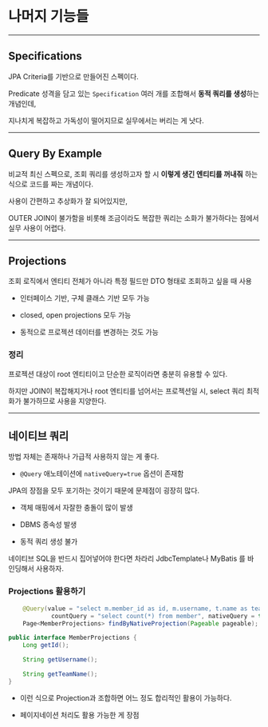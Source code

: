 # 나머지 기능들

---

## Specifications

JPA Criteria를 기반으로 만들어진 스펙이다.

Predicate 성격을 담고 있는 `Specification` 여러 개를 조합해서 **동적 쿼리를 생성**하는 개념인데,

지나치게 복잡하고 가독성이 떨어지므로 실무에서는 버리는 게 낫다.

---

## Query By Example

비교적 최신 스펙으로, 조회 쿼리를 생성하고자 할 시 **이렇게 생긴 엔티티를 꺼내줘** 하는 식으로 코드를 짜는 개념이다.

사용이 간편하고 추상화가 잘 되어있지만,

OUTER JOIN이 불가함을 비롯해 조금이라도 복잡한 쿼리는 소화가 불가하다는 점에서 실무 사용이 어렵다.

---

## Projections

조회 로직에서 엔티티 전체가 아니라 특정 필드만 DTO 형태로 조회하고 싶을 때 사용

- 인터페이스 기반, 구체 클래스 기반 모두 가능

- closed, open projections 모두 가능

- 동적으로 프로젝션 데이터를 변경하는 것도 가능

### 정리

프로젝션 대상이 root 엔티티이고 단순한 로직이라면 충분히 유용할 수 있다.

하지만 JOIN이 복잡해지거나 root 엔티티를 넘어서는 프로젝션일 시, select 쿼리 최적화가 불가하므로 사용을 지양한다.

---

## 네이티브 쿼리

방법 자체는 존재하나 가급적 사용하지 않는 게 좋다.

- `@Query` 애노테이션에 `nativeQuery=true` 옵션이 존재함

JPA의 장점을 모두 포기하는 것이기 때문에 문제점이 굉장히 많다.

- 객체 매핑에서 자잘한 충돌이 많이 발생

- DBMS 종속성 발생

- 동적 쿼리 생성 불가

네이티브 SQL을 반드시 집어넣어야 한다면 차라리 JdbcTemplate나 MyBatis 를 바인딩해서 사용하자.

### Projections 활용하기

```java
    @Query(value = "select m.member_id as id, m.username, t.name as teamName from member m left join team t",
            countQuery = "select count(*) from member", nativeQuery = true)
    Page<MemberProjections> findByNativeProjection(Pageable pageable);
```

```java
public interface MemberProjections {
    Long getId();

    String getUsername();

    String getTeamName();
}
```

- 이런 식으로 Projection과 조합하면 어느 정도 합리적인 활용이 가능하다.

- 페이지네이션 처리도 활용 가능한 게 장점

# 
